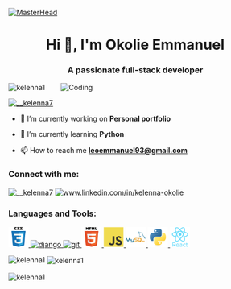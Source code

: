 [![MasterHead](https://miro.medium.com/v2/resize:fit:1400/1*yZ41P3YdMYMiyFPAPrzyGw.gif)](https://kelenna1.io)
<h1 align="center">Hi 👋, I'm Okolie Emmanuel</h1>
<h3 align="center">A passionate full-stack developer</h3>
<img align="right" alt="Coding" width="400" src="https://media.licdn.com/dms/image/v2/D4E12AQF_GQBPe3v4PA/article-cover_image-shrink_600_2000/article-cover_image-shrink_600_2000/0/1712068145310?e=2147483647&v=beta&t=YaCB87ukopRysA4thCQBpz0Ti-mzgAy-R0QFlKK_-vg">

<p align="left"> <img src="https://komarev.com/ghpvc/?username=kelenna1&label=Profile%20views&color=0e75b6&style=flat" alt="kelenna1" /> </p>

<p align="left"> <a href="https://twitter.com/__kelenna7" target="blank"><img src="https://img.shields.io/twitter/follow/__kelenna7?logo=twitter&style=for-the-badge" alt="__kelenna7" /></a> </p>

- 🔭 I’m currently working on **Personal portfolio**

- 🌱 I’m currently learning **Python**

- 📫 How to reach me **leoemmanuel93@gmail.com**

<h3 align="left">Connect with me:</h3>
<p align="left">
<a href="https://twitter.com/__kelenna7" target="blank"><img align="center" src="https://raw.githubusercontent.com/rahuldkjain/github-profile-readme-generator/master/src/images/icons/Social/twitter.svg" alt="__kelenna7" height="30" width="40" /></a>
<a href="https://linkedin.com/in/www.linkedin.com/in/kelenna-okolie" target="blank"><img align="center" src="https://raw.githubusercontent.com/rahuldkjain/github-profile-readme-generator/master/src/images/icons/Social/linked-in-alt.svg" alt="www.linkedin.com/in/kelenna-okolie" height="30" width="40" /></a>
</p>

<h3 align="left">Languages and Tools:</h3>
<p align="left"> <a href="https://www.w3schools.com/css/" target="_blank" rel="noreferrer"> <img src="https://raw.githubusercontent.com/devicons/devicon/master/icons/css3/css3-original-wordmark.svg" alt="css3" width="40" height="40"/> </a> <a href="https://www.djangoproject.com/" target="_blank" rel="noreferrer"> <img src="https://cdn.worldvectorlogo.com/logos/django.svg" alt="django" width="40" height="40"/> </a> <a href="https://git-scm.com/" target="_blank" rel="noreferrer"> <img src="https://www.vectorlogo.zone/logos/git-scm/git-scm-icon.svg" alt="git" width="40" height="40"/> </a> <a href="https://www.w3.org/html/" target="_blank" rel="noreferrer"> <img src="https://raw.githubusercontent.com/devicons/devicon/master/icons/html5/html5-original-wordmark.svg" alt="html5" width="40" height="40"/> </a> <a href="https://developer.mozilla.org/en-US/docs/Web/JavaScript" target="_blank" rel="noreferrer"> <img src="https://raw.githubusercontent.com/devicons/devicon/master/icons/javascript/javascript-original.svg" alt="javascript" width="40" height="40"/> </a> <a href="https://www.mysql.com/" target="_blank" rel="noreferrer"> <img src="https://raw.githubusercontent.com/devicons/devicon/master/icons/mysql/mysql-original-wordmark.svg" alt="mysql" width="40" height="40"/> </a> <a href="https://www.python.org" target="_blank" rel="noreferrer"> <img src="https://raw.githubusercontent.com/devicons/devicon/master/icons/python/python-original.svg" alt="python" width="40" height="40"/> </a> <a href="https://reactjs.org/" target="_blank" rel="noreferrer"> <img src="https://raw.githubusercontent.com/devicons/devicon/master/icons/react/react-original-wordmark.svg" alt="react" width="40" height="40"/> </a> </p>

<p><img align="left" src="https://github-readme-stats.vercel.app/api/top-langs?username=kelenna1&show_icons=true&locale=en&layout=compact" alt="kelenna1" /></p>

<p>&nbsp;<img align="center" src="https://github-readme-stats.vercel.app/api?username=kelenna1&show_icons=true&locale=en" alt="kelenna1" /></p>

<p><img align="center" src="https://github-readme-streak-stats.herokuapp.com/?user=kelenna1&" alt="kelenna1" /></p>
